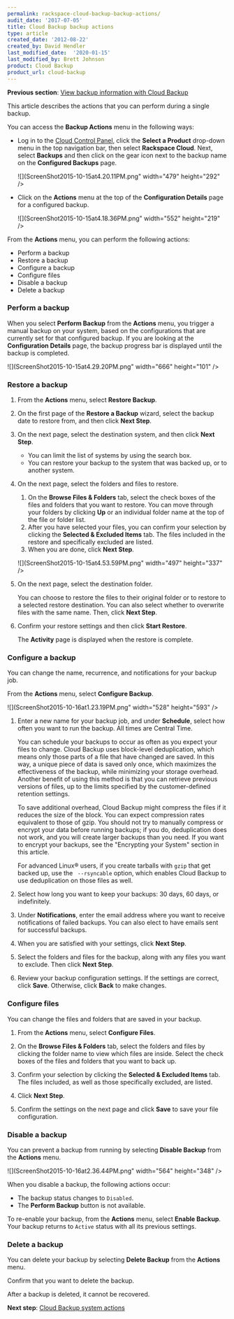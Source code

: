 ```yaml
---
permalink: rackspace-cloud-backup-backup-actions/
audit_date: '2017-07-05'
title: Cloud Backup backup actions
type: article
created_date: '2012-08-22'
created_by: David Hendler
last_modified_date:  '2020-01-15'
last_modified_by: Brett Johnson
product: Cloud Backup
product_url: cloud-backup
---
```



**Previous section**: [View backup information with Cloud Backup](/support/how-to/rackspace-cloud-backup-view-backup-information)

This article describes the actions that you can perform during a single backup.

You can access the **Backup Actions** menu in the following ways:

-   Log in to the [Cloud Control Panel](https://login.rackspace.com), click the
    **Select a Product** drop-down menu in the top navigation bar,
    then select **Rackspace Cloud**. Next, select **Backups** and then click
    on the gear icon next to the backup name on the **Configured Backups**
    page.

    ![](ScreenShot2015-10-15at4.20.11PM.png" width="479" height="292" />

-   Click on the **Actions** menu at the top of the **Configuration Details**
    page for a configured backup.

    ![](ScreenShot2015-10-15at4.18.36PM.png" width="552" height="219" />

From the **Actions** menu, you can perform the following actions:

-   Perform a backup
-   Restore a backup
-   Configure a backup
-   Configure files
-   Disable a backup
-   Delete a backup

### Perform a backup

When you select **Perform Backup** from the **Actions** menu, you trigger a manual backup on your
system, based on the configurations that are currently set for that configured backup.
If you are looking at the **Configuration Details** page, the backup
progress bar is displayed until the backup is completed.

![](ScreenShot2015-10-15at4.29.20PM.png" width="666" height="101" />

### Restore a backup

1.  From the **Actions** menu, select **Restore Backup**.

2.  On the first page of the **Restore a Backup** wizard, select the
    backup date to restore from, and then click **Next Step**.

3.  On the next page, select the destination system, and then click
    **Next Step**.

    -   You can limit the list of systems by using the search box.
    -   You can restore your backup to the system that was backed up, or to
    another system.

4.  On the next page, select the folders and files to restore.

    1.  On the **Browse Files & Folders** tab, select the check boxes of the
    files and folders that you want to restore. You can move through your folders by clicking **Up** or an individual folder name at the top of the file or folder list.
    2. After you have selected your files, you can confirm your selection
    by clicking the **Selected & Excluded Items** tab. The files included in the restore and specifically excluded are listed.
    3. When you are done, click **Next Step**.

    ![](ScreenShot2015-10-15at4.53.59PM.png" width="497" height="337" />

5.  On the next page, select the destination folder.

    You can choose to restore the files to their original folder or to restore to a selected restore destination. You can also select whether to overwrite files with the same name. Then, click **Next Step**.

6.  Confirm your restore settings and then click **Start Restore**.

    The **Activity** page is displayed when the restore is complete.

### Configure a backup

You can change the name, recurrence, and notifications for your backup job.

From the **Actions** menu, select **Configure Backup**.

![](ScreenShot2015-10-16at1.23.19PM.png" width="528" height="593" />

1.  Enter a new name for your backup job, and under **Schedule**, select
    how often you want to run the backup. All times are Central Time.

    You can schedule your backups to occur as often as you expect your files to change. Cloud Backup uses block-level deduplication, which means only those parts of a file that have changed are saved. In this way, a unique piece of data is saved only once, which maximizes the effectiveness of the backup, while minimizing your storage overhead. Another benefit of using this method is that you can retrieve previous versions of files, up to the limits specified by the customer-defined retention settings.

    To save additional overhead, Cloud Backup might compress the files if it reduces the size of the block. You can expect compression rates equivalent to those of gzip. You should not try to manually compress or encrypt your data before running backups; if you do, deduplication does not work, and  you will create larger backups than you need. If you want to encrypt your backups, see the "Encrypting your System" section in this article.

    For advanced Linux&reg; users, if you create tarballs with `gzip` that get backed up, use the ` --rsyncable` option, which enables Cloud Backup to use deduplication on those files as well.

2.  Select how long you want to keep your backups: 30 days, 60 days, or
    indefinitely.

3.  Under **Notifications**, enter the email address where you want to
    receive notifications of failed backups. You can also elect to have
    emails sent for successful backups.

4.  When you are satisfied with your settings, click **Next Step**.

5.  Select the folders and files for the backup, along
    with any files you want to exclude. Then click **Next Step**.

6.  Review your backup configuration settings. If the
    settings are correct, click **Save**. Otherwise, click **Back** to
    make changes.

### Configure files

You can change the files and folders that are saved in your backup.

1. From the **Actions** menu, select **Configure Files**.

2.  On the **Browse Files & Folders** tab, select the folders and
    files by clicking the folder name to view which files are inside.
    Select the check boxes of the files and folders that you want to
    back up.

3.  Confirm your selection by clicking the **Selected & Excluded
    Items** tab. The files included, as well as those specifically
    excluded, are listed.

4.  Click **Next Step**.

5. Confirm the settings on the next page and click **Save** to save
   your file configuration.

### Disable a backup

You can prevent a backup from running by selecting **Disable Backup**
from the **Actions** menu.

![](ScreenShot2015-10-16at2.36.44PM.png" width="564" height="348" />

When you disable a backup, the following actions occur:

-   The backup status changes to ``Disabled``.
-   The **Perform Backup** button is not available.

To re-enable your backup, from the **Actions** menu, select
**Enable Backup**. Your backup returns to ``Active`` status with all its
previous settings.

### Delete a backup

You can delete your backup by selecting **Delete Backup** from the
**Actions** menu.

Confirm that you want to delete the backup.

After a backup is deleted, it cannot be recovered.

**Next step**: [Cloud Backup system actions](/support/how-to/rackspace-cloud-backup-system-actions)
